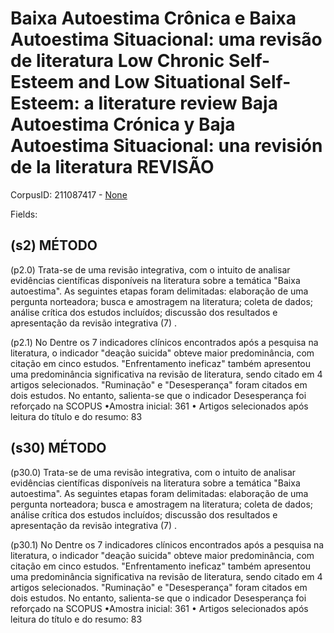 # Baixa Autoestima Crônica e Baixa Autoestima Situacional: uma revisão de literatura Low Chronic Self-Esteem and Low Situational Self-Esteem: a literature review Baja Autoestima Crónica y Baja Autoestima Situacional: una revisión de la literatura REVISÃO

CorpusID: 211087417 - [None](None)

Fields: 

## (s2) MÉTODO
(p2.0) Trata-se de uma revisão integrativa, com o intuito de analisar evidências científicas disponíveis na literatura sobre a temática "Baixa autoestima". As seguintes etapas foram delimitadas: elaboração de uma pergunta norteadora; busca e amostragem na literatura; coleta de dados; análise crítica dos estudos incluídos; discussão dos resultados e apresentação da revisão integrativa (7) .

(p2.1) No Dentre os 7 indicadores clínicos encontrados após a pesquisa na literatura, o indicador "deação suicida" obteve maior predominância, com citação em cinco estudos. "Enfrentamento ineficaz" também apresentou uma predominância significativa na revisão de literatura, sendo citado em 4 artigos selecionados. "Ruminação" e "Desesperança" foram citados em dois estudos. No entanto, salienta-se que o indicador Desesperança foi reforçado na SCOPUS •Amostra inicial: 361 • Artigos selecionados após leitura do título e do resumo: 83
## (s30) MÉTODO
(p30.0) Trata-se de uma revisão integrativa, com o intuito de analisar evidências científicas disponíveis na literatura sobre a temática "Baixa autoestima". As seguintes etapas foram delimitadas: elaboração de uma pergunta norteadora; busca e amostragem na literatura; coleta de dados; análise crítica dos estudos incluídos; discussão dos resultados e apresentação da revisão integrativa (7) .

(p30.1) No Dentre os 7 indicadores clínicos encontrados após a pesquisa na literatura, o indicador "deação suicida" obteve maior predominância, com citação em cinco estudos. "Enfrentamento ineficaz" também apresentou uma predominância significativa na revisão de literatura, sendo citado em 4 artigos selecionados. "Ruminação" e "Desesperança" foram citados em dois estudos. No entanto, salienta-se que o indicador Desesperança foi reforçado na SCOPUS •Amostra inicial: 361 • Artigos selecionados após leitura do título e do resumo: 83
